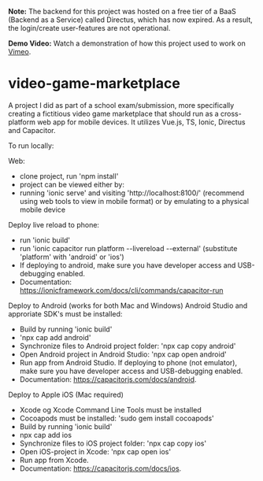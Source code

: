 **Note:** The backend for this project was hosted on a free tier of a BaaS (Backend as a Service) called Directus, which has now expired. As a result, the login/create user-features are not operational. 

**Demo Video:** Watch a demonstration of how this project used to work on [Vimeo](https://vimeo.com/manage/videos/893143847).


# video-game-marketplace

A project I did as part of a school exam/submission, more specifically creating a fictitious video game marketplace that should run as a cross-platform web app for mobile devices.
It utilizes Vue.js, TS, Ionic, Directus and Capacitor.

To run locally:

Web:
- clone project, run 'npm install'
- project can be viewed either by:
- running 'ionic serve' and visiting 'http://localhost:8100/' (recommend using web tools to view in mobile format)
  or by emulating to a physical mobile device

Deploy live reload to phone:

- run 'ionic build' 
- run 'ionic capacitor run platform --livereload --external' (substitute 'platform' with 'android' or 'ios')
- If deploying to android, make sure you have developer access and USB-debugging enabled.
- Documentation: https://ionicframework.com/docs/cli/commands/capacitor-run
  
Deploy to Android (works for both Mac and Windows) Android Studio and approriate SDK's must be installed:

- Build by running 'ionic build'
- 'npx cap add android'
- Synchronize files to Android project folder: 'npx cap copy android'
- Open Android project in Android Studio: 'npx cap open android'
- Run app from Android Studio. If deploying to phone (not emulator), make sure you have developer access and USB-debugging enabled.
- Documentation: https://capacitorjs.com/docs/android. 

Deploy to Apple iOS (Mac required)

- Xcode og Xcode Command Line Tools must be installed
- Cocoapods must be installed: 'sudo gem install cocoapods'
- Build by running 'ionic build'
- npx cap add ios
- Synchronize files to iOS project folder: 'npx cap copy ios'
- Open iOS-project in Xcode: 'npx cap open ios'
- Run app from Xcode.
- Documentation: https://capacitorjs.com/docs/ios. 

